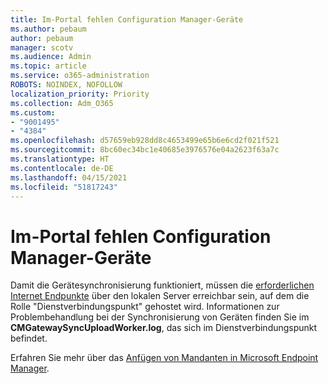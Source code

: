 ```yaml
---
title: Im-Portal fehlen Configuration Manager-Geräte
ms.author: pebaum
author: pebaum
manager: scotv
ms.audience: Admin
ms.topic: article
ms.service: o365-administration
ROBOTS: NOINDEX, NOFOLLOW
localization_priority: Priority
ms.collection: Adm_O365
ms.custom:
- "9001495"
- "4384"
ms.openlocfilehash: d57659eb928dd8c4653499e65b6e6cd2f021f521
ms.sourcegitcommit: 8bc60ec34bc1e40685e3976576e04a2623f63a7c
ms.translationtype: HT
ms.contentlocale: de-DE
ms.lasthandoff: 04/15/2021
ms.locfileid: "51817243"
---
```

# <a name="configuration-manager-devices-missing-in-the-portal"></a>Im-Portal fehlen Configuration Manager-Geräte

Damit die Gerätesynchronisierung funktioniert, müssen die [erforderlichen Internet Endpunkte](https://docs.microsoft.com/configmgr/tenant-attach/device-sync-actions#internet-endpoints) über den lokalen Server erreichbar sein, auf dem die Rolle "Dienstverbindungspunkt" gehostet wird. Informationen zur Problembehandlung bei der Synchronisierung von Geräten finden Sie im **CMGatewaySyncUploadWorker.log**, das sich im Dienstverbindungspunkt befindet.

Erfahren Sie mehr über das [Anfügen von Mandanten in Microsoft Endpoint Manager](https://docs.microsoft.com/configmgr/tenant-attach/).
